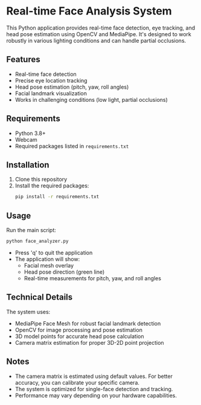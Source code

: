 # Real-time Face Analysis System

This Python application provides real-time face detection, eye tracking, and head pose estimation using OpenCV and MediaPipe. It's designed to work robustly in various lighting conditions and can handle partial occlusions.

## Features

- Real-time face detection
- Precise eye location tracking
- Head pose estimation (pitch, yaw, roll angles)
- Facial landmark visualization
- Works in challenging conditions (low light, partial occlusions)

## Requirements

- Python 3.8+
- Webcam
- Required packages listed in `requirements.txt`

## Installation

1. Clone this repository
2. Install the required packages:
   ```bash
   pip install -r requirements.txt
   ```

## Usage

Run the main script:
```bash
python face_analyzer.py
```

- Press 'q' to quit the application
- The application will show:
  - Facial mesh overlay
  - Head pose direction (green line)
  - Real-time measurements for pitch, yaw, and roll angles

## Technical Details

The system uses:
- MediaPipe Face Mesh for robust facial landmark detection
- OpenCV for image processing and pose estimation
- 3D model points for accurate head pose calculation
- Camera matrix estimation for proper 3D-2D point projection

## Notes

- The camera matrix is estimated using default values. For better accuracy, you can calibrate your specific camera.
- The system is optimized for single-face detection and tracking.
- Performance may vary depending on your hardware capabilities. 
